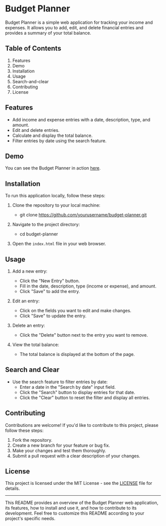 # Budget Planner

Budget Planner is a simple web application for tracking your income and expenses. 
It allows you to add, edit, and delete financial entries and provides a summary of your total balance.

## Table of Contents

1. Features
2. Demo
3. Installation
4. Usage
5. Search-and-clear
6. Contributing
7. License

## Features

- Add income and expense entries with a date, description, type, and amount.
- Edit and delete entries.
- Calculate and display the total balance.
- Filter entries by date using the search feature.

## Demo

You can see the Budget Planner in action [here](#).

## Installation

To run this application locally, follow these steps:

1. Clone the repository to your local machine:

   - git clone https://github.com/yourusername/budget-planner.git

3. Navigate to the project directory:

   - cd budget-planner

3. Open the `index.html` file in your web browser.

## Usage

1. Add a new entry:
   - Click the "New Entry" button.
   - Fill in the date, description, type (income or expense), and amount.
   - Click "Save" to add the entry.

2. Edit an entry:
   - Click on the fields you want to edit and make changes.
   - Click "Save" to update the entry.

3. Delete an entry:
   - Click the "Delete" button next to the entry you want to remove.

4. View the total balance:
   - The total balance is displayed at the bottom of the page.

## Search and Clear

- Use the search feature to filter entries by date:
  - Enter a date in the "Search by date" input field.
  - Click the "Search" button to display entries for that date.
  - Click the "Clear" button to reset the filter and display all entries.

## Contributing

Contributions are welcome! If you'd like to contribute to this project, please follow these steps:

1. Fork the repository.
2. Create a new branch for your feature or bug fix.
3. Make your changes and test them thoroughly.
4. Submit a pull request with a clear description of your changes.

## License

This project is licensed under the MIT License - see the [LICENSE](LICENSE) file for details.

---

This README provides an overview of the Budget Planner web application, its features, how to install and use it, and how to contribute to its development. Feel free to customize this README according to your project's specific needs.
